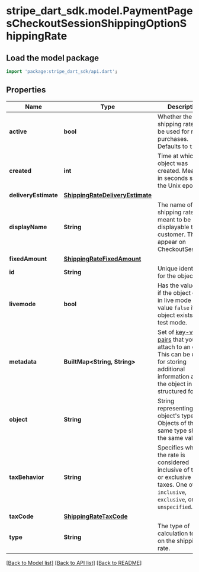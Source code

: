 # stripe_dart_sdk.model.PaymentPagesCheckoutSessionShippingOptionShippingRate

## Load the model package
```dart
import 'package:stripe_dart_sdk/api.dart';
```

## Properties
Name | Type | Description | Notes
------------ | ------------- | ------------- | -------------
**active** | **bool** | Whether the shipping rate can be used for new purchases. Defaults to `true`. | 
**created** | **int** | Time at which the object was created. Measured in seconds since the Unix epoch. | 
**deliveryEstimate** | [**ShippingRateDeliveryEstimate**](ShippingRateDeliveryEstimate.md) |  | [optional] 
**displayName** | **String** | The name of the shipping rate, meant to be displayable to the customer. This will appear on CheckoutSessions. | [optional] 
**fixedAmount** | [**ShippingRateFixedAmount**](ShippingRateFixedAmount.md) |  | [optional] 
**id** | **String** | Unique identifier for the object. | 
**livemode** | **bool** | Has the value `true` if the object exists in live mode or the value `false` if the object exists in test mode. | 
**metadata** | **BuiltMap&lt;String, String&gt;** | Set of [key-value pairs](https://stripe.com/docs/api/metadata) that you can attach to an object. This can be useful for storing additional information about the object in a structured format. | 
**object** | **String** | String representing the object's type. Objects of the same type share the same value. | 
**taxBehavior** | **String** | Specifies whether the rate is considered inclusive of taxes or exclusive of taxes. One of `inclusive`, `exclusive`, or `unspecified`. | [optional] 
**taxCode** | [**ShippingRateTaxCode**](ShippingRateTaxCode.md) |  | [optional] 
**type** | **String** | The type of calculation to use on the shipping rate. | 

[[Back to Model list]](../README.md#documentation-for-models) [[Back to API list]](../README.md#documentation-for-api-endpoints) [[Back to README]](../README.md)



